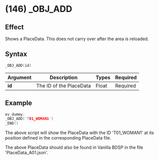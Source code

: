 # (146) _OBJ_ADD

## Effect

Shows a PlaceData. This does not carry over after the area is reloaded.

## Syntax

```c
_OBJ_ADD(id)
```

| Argument | Description | Types | Required |
| - | - | - | - |
| **id** | The ID of the PlaceData | Float | Required |

## Example

```c
ev_dummy:
_OBJ_ADD('T01_WOMAN1')
_END()
```

The above script will show the PlaceData with the ID 'T01_WOMAN1' at its position defined in the corresponding PlaceData file.

The above PlaceData should also be found in Vanilla BDSP in the file 'PlaceData_A01.json'.
